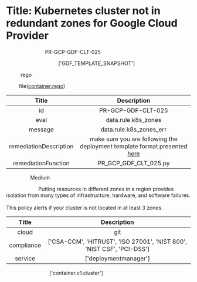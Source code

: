 



# Title: Kubernetes cluster not in redundant zones for Google Cloud Provider


***<font color="white">Master Test Id:</font>*** PR-GCP-GDF-CLT-025

***<font color="white">Master Snapshot Id:</font>*** ['GDF_TEMPLATE_SNAPSHOT']

***<font color="white">type:</font>*** rego

***<font color="white">rule:</font>*** file([container.rego])  
  
  
  
  

|Title|Description|
| :---: | :---: |
|id|PR-GCP-GDF-CLT-025|
|eval|data.rule.k8s_zones|
|message|data.rule.k8s_zones_err|
|remediationDescription|make sure you are following the deployment template format presented <a href='https://cloud.google.com/kubernetes-engine/docs/reference/rest/v1/projects.locations.clusters' target='_blank'>here</a>|
|remediationFunction|PR_GCP_GDF_CLT_025.py|


***<font color="white">Severity:</font>*** Medium

***<font color="white">Description:</font>*** Putting resources in different zones in a region provides isolation from many types of infrastructure, hardware, and software failures.<br><br> This policy alerts if your cluster is not located in at least 3 zones.  
  
  

|Title|Description|
| :---: | :---: |
|cloud|git|
|compliance|['CSA-CCM', 'HITRUST', 'ISO 27001', 'NIST 800', 'NIST CSF', 'PCI-DSS']|
|service|['deploymentmanager']|


***<font color="white">Resource Types:</font>*** ['container.v1.cluster']


[container.rego]: https://github.com/prancer-io/prancer-compliance-test/tree/master/google/iac/container.rego
